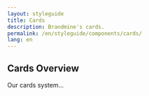```yaml
---
layout: styleguide
title: Cards
description: Brandmine's cards.
permalink: /en/styleguide/components/cards/
lang: en
---
```


## Cards Overview

Our cards system...